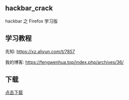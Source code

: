 ## hackbar_crack
hackbar 之 Firefox 学习版

## 学习教程
先知: https://xz.aliyun.com/t/7857

我的博客: https://fengwenhua.top/index.php/archives/36/

## 下载
[点击下载](https://github.com/fengwenhua/hackbar_crack/raw/master/hackbar-2.2.9-fx.xpi)
